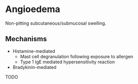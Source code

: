 # Angioedema

Non-pitting subcutaneous/submucosal swelling.

## Mechanisms

- Histamine-mediated
  - Mast cell degranulation following exposure to allergen
  - Type 1 IgE mediated hypersensitivity reaction
- Bradykinin-mediated

TODO
